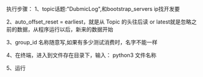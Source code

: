 执行步骤：
1、topic话题:"DubmicLog",和bootstrap_servers ip找开发要

2、auto_offset_reset = earliest，就是从 Topic 的头往后读 or latest就是忽略之前的数据，从程序运行以后，新来的数据开始

3、group_id 名称随意写,如果有多少测试消费时，名字不能一样

4、在终端，进入到文件存在目录下，输入： python3 文件名称

5、运行
